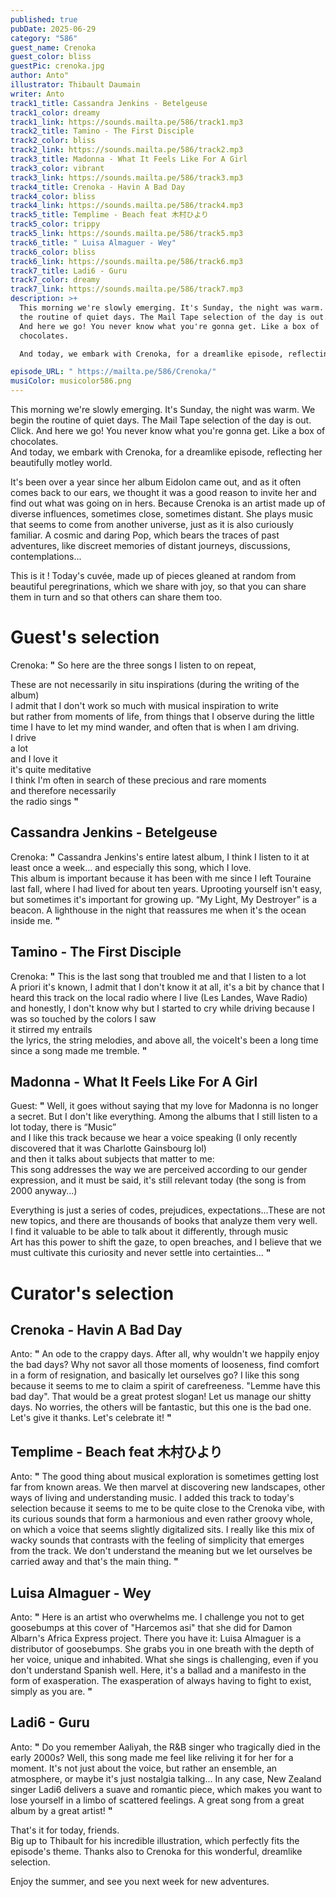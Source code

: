 ```yaml
---
published: true
pubDate: 2025-06-29
category: "586"
guest_name: Crenoka
guest_color: bliss
guestPic: crenoka.jpg
author: Anto"
illustrator: Thibault Daumain
writer: Anto
track1_title: Cassandra Jenkins - Betelgeuse
track1_color: dreamy
track1_link: https://sounds.mailta.pe/586/track1.mp3
track2_title: Tamino - The First Disciple
track2_color: bliss
track2_link: https://sounds.mailta.pe/586/track2.mp3
track3_title: Madonna - What It Feels Like For A Girl
track3_color: vibrant
track3_link: https://sounds.mailta.pe/586/track3.mp3
track4_title: Crenoka - Havin A Bad Day
track4_color: bliss
track4_link: https://sounds.mailta.pe/586/track4.mp3
track5_title: Templime - Beach feat 木村ひより
track5_color: trippy
track5_link: https://sounds.mailta.pe/586/track5.mp3
track6_title: " Luisa Almaguer - Wey"
track6_color: bliss
track6_link: https://sounds.mailta.pe/586/track6.mp3
track7_title: Ladi6 - Guru
track7_color: dreamy
track7_link: https://sounds.mailta.pe/586/track7.mp3
description: >+
  This morning we're slowly emerging. It's Sunday, the night was warm. We begin
  the routine of quiet days. The Mail Tape selection of the day is out. Click.
  And here we go! You never know what you're gonna get. Like a box of
  chocolates.

  And today, we embark with Crenoka, for a dreamlike episode, reflecting her beautifully motley world.

episode_URL: " https://mailta.pe/586/Crenoka/"
musiColor: musicolor586.png
---
```

This morning we're slowly emerging. It's Sunday, the night was warm. We begin the routine of quiet days. The Mail Tape selection of the day is out. Click. And here we go! You never know what you're gonna get. Like a box of chocolates.\
And today, we embark with Crenoka, for a dreamlike episode, reflecting her beautifully motley world.

It's been over a year since her album Eidolon came out, and as it often comes back to our ears, we thought it was a good reason to invite her and find out what was going on in hers. Because Crenoka is an artist made up of diverse influences, sometimes close, sometimes distant. She plays music that seems to come from another universe, just as it is also curiously familiar. A cosmic and daring Pop, which bears the traces of past adventures, like discreet memories of distant journeys, discussions, contemplations...

This is it ! Today's cuvée, made up of pieces gleaned at random from beautiful peregrinations, which we share with joy, so that you can share them in turn and so that others can share them too.

# Guest's selection

Crenoka: **"** So here are the three songs I listen to on repeat,

These are not necessarily in situ inspirations (during the writing of the album)\
I admit that I don't work so much with musical inspiration to write\
but rather from moments of life, from things that I observe during the little time I have to let my mind wander, and often that is when I am driving.\
I drive\
a lot\
and I love it\
it's quite meditative\
I think I'm often in search of these precious and rare moments\
and therefore necessarily\
the radio sings **"**

## Cassandra Jenkins - Betelgeuse

Crenoka: **"** Cassandra Jenkins's entire latest album, I think I listen to it at least once a week... and especially this song, which I love.\
This album is important because it has been with me since I left Touraine last fall, where I had lived for about ten years. Uprooting yourself isn't easy, but sometimes it's important for growing up. “My Light, My Destroyer” is a beacon. A lighthouse in the night that reassures me when it's the ocean inside me. **"** 

## Tamino - The First Disciple

 Crenoka: **"** This is the last song that troubled me and that I listen to a lot\
A priori it's known, I admit that I don't know it at all, it's a bit by chance that I heard this track on the local radio where I live (Les Landes, Wave Radio)\
and honestly, I don't know why but I started to cry while driving because I was so touched by the colors I saw\
it stirred my entrails\
the lyrics, the string melodies, and above all, the voiceIt's been a long time since a song made me tremble. **"** 

## Madonna - What It Feels Like For A Girl

 Guest: **"** Well, it goes without saying that my love for Madonna is no longer a secret. But I don't like everything. Among the albums that I still listen to a lot today, there is “Music”\
and I like this track because we hear a voice speaking (I only recently discovered that it was Charlotte Gainsbourg lol)\
and then it talks about subjects that matter to me:\
This song addresses the way we are perceived according to our gender expression, and it must be said, it's still relevant today (the song is from 2000 anyway...)

Everything is just a series of codes, prejudices, expectations...These are not new topics, and there are thousands of books that analyze them very well.\
I find it valuable to be able to talk about it differently, through music\
Art has this power to shift the gaze, to open breaches, and I believe that we must cultivate this curiosity and never settle into certainties... **"** 

# Curator's selection

## Crenoka - Havin A Bad Day

 Anto: **"** An ode to the crappy days. After all, why wouldn't we happily enjoy the bad days? Why not savor all those moments of looseness, find comfort in a form of resignation, and basically let ourselves go? I like this song because it seems to me to claim a spirit of carefreeness. "Lemme have this bad day". That would be a great protest slogan! Let us manage our shitty days. No worries, the others will be fantastic, but this one is the bad one. Let's give it thanks. Let's celebrate it! **"** 

## Templime - Beach feat 木村ひより

 Anto: **"** The good thing about musical exploration is sometimes getting lost far from known areas. We then marvel at discovering new landscapes, other ways of living and understanding music. I added this track to today's selection because it seems to me to be quite close to the Crenoka vibe, with its curious sounds that form a harmonious and even rather groovy whole, on which a voice that seems slightly digitalized sits. I really like this mix of wacky sounds that contrasts with the feeling of simplicity that emerges from the track. We don't understand the meaning but we let ourselves be carried away and that's the main thing. **"** 

##  Luisa Almaguer - Wey

 Anto: **"** Here is an artist who overwhelms me. I challenge you not to get goosebumps at this cover of "Harcemos asi" that she did for Damon Albarn's Africa Express project. There you have it: Luisa Almaguer is a distributor of goosebumps. She grabs you in one breath with the depth of her voice, unique and inhabited. What she sings is challenging, even if you don't understand Spanish well. Here, it's a ballad and a manifesto in the form of exasperation. The exasperation of always having to fight to exist, simply as you are. **"** 

## Ladi6 - Guru

 Anto: **"** Do you remember Aaliyah, the R&B singer who tragically died in the early 2000s? Well, this song made me feel like reliving it for her for a moment. It's not just about the voice, but rather an ensemble, an atmosphere, or maybe it's just nostalgia talking... In any case, New Zealand singer Ladi6 delivers a suave and romantic piece, which makes you want to lose yourself in a limbo of scattered feelings. A great song from a great album by a great artist! **"** 

That's it for today, friends.\
Big up to Thibault for his incredible illustration, which perfectly fits the episode's theme. Thanks also to Crenoka for this wonderful, dreamlike selection.

Enjoy the summer, and see you next week for new adventures.
